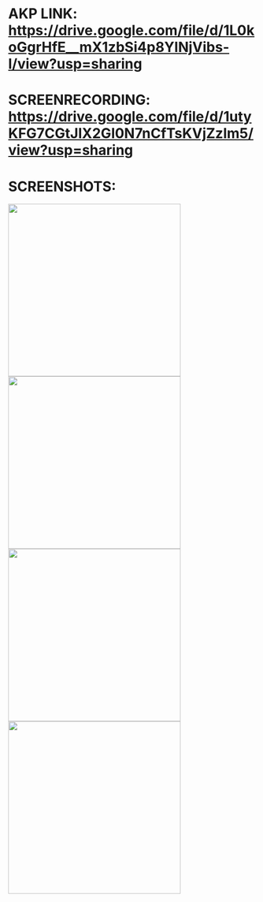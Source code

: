 # AKP LINK: https://drive.google.com/file/d/1L0koGgrHfE__mX1zbSi4p8YlNjVibs-l/view?usp=sharing

# SCREENRECORDING: https://drive.google.com/file/d/1utyKFG7CGtJlX2Gl0N7nCfTsKVjZzlm5/view?usp=sharing

# SCREENSHOTS: 
<img src="https://github.com/user-attachments/assets/531224e5-cc27-4d90-bd6b-68d8ea7a5edc" width="350">
<img src="https://github.com/user-attachments/assets/ff37a126-c2e9-404c-822b-0f8277f7a6f6" width="350"> 
<img src="https://github.com/user-attachments/assets/08161a2f-3000-4cd8-8fff-86283cc9dbfb" width="350">
<img src="https://github.com/user-attachments/assets/83102659-1baa-4cc8-9548-18ed5419fc62" width="350">


               
               
              
               

